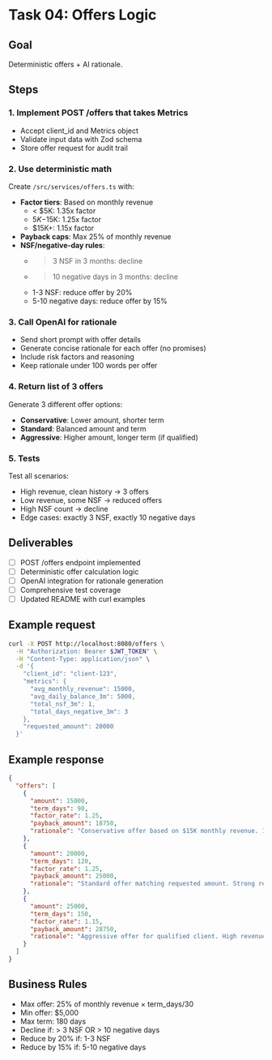# Task 04: Offers Logic

## Goal
Deterministic offers + AI rationale.

## Steps

### 1. Implement POST /offers that takes Metrics
- Accept client_id and Metrics object
- Validate input data with Zod schema
- Store offer request for audit trail

### 2. Use deterministic math
Create `/src/services/offers.ts` with:
- **Factor tiers**: Based on monthly revenue
  - < $5K: 1.35x factor
  - $5K-$15K: 1.25x factor  
  - $15K+: 1.15x factor
- **Payback caps**: Max 25% of monthly revenue
- **NSF/negative-day rules**:
  - > 3 NSF in 3 months: decline
  - > 10 negative days in 3 months: decline
  - 1-3 NSF: reduce offer by 20%
  - 5-10 negative days: reduce offer by 15%

### 3. Call OpenAI for rationale
- Send short prompt with offer details
- Generate concise rationale for each offer (no promises)
- Include risk factors and reasoning
- Keep rationale under 100 words per offer

### 4. Return list of 3 offers
Generate 3 different offer options:
- **Conservative**: Lower amount, shorter term
- **Standard**: Balanced amount and term
- **Aggressive**: Higher amount, longer term (if qualified)

### 5. Tests
Test all scenarios:
- High revenue, clean history → 3 offers
- Low revenue, some NSF → reduced offers
- High NSF count → decline
- Edge cases: exactly 3 NSF, exactly 10 negative days

## Deliverables
- [ ] POST /offers endpoint implemented
- [ ] Deterministic offer calculation logic
- [ ] OpenAI integration for rationale generation
- [ ] Comprehensive test coverage
- [ ] Updated README with curl examples

## Example request
```bash
curl -X POST http://localhost:8080/offers \
  -H "Authorization: Bearer $JWT_TOKEN" \
  -H "Content-Type: application/json" \
  -d '{
    "client_id": "client-123",
    "metrics": {
      "avg_monthly_revenue": 15000,
      "avg_daily_balance_3m": 5000,
      "total_nsf_3m": 1,
      "total_days_negative_3m": 3
    },
    "requested_amount": 20000
  }'
```

## Example response
```json
{
  "offers": [
    {
      "amount": 15000,
      "term_days": 90,
      "factor_rate": 1.25,
      "payback_amount": 18750,
      "rationale": "Conservative offer based on $15K monthly revenue. 1 NSF fee shows some risk, but overall clean banking history supports this amount."
    },
    {
      "amount": 20000,
      "term_days": 120,
      "factor_rate": 1.25,
      "payback_amount": 25000,
      "rationale": "Standard offer matching requested amount. Strong revenue and minimal NSF history support this level of funding."
    },
    {
      "amount": 25000,
      "term_days": 150,
      "factor_rate": 1.15,
      "payback_amount": 28750,
      "rationale": "Aggressive offer for qualified client. High revenue and clean banking history allow for larger advance with premium pricing."
    }
  ]
}
```

## Business Rules
- Max offer: 25% of monthly revenue × term_days/30
- Min offer: $5,000
- Max term: 180 days
- Decline if: > 3 NSF OR > 10 negative days
- Reduce by 20% if: 1-3 NSF
- Reduce by 15% if: 5-10 negative days